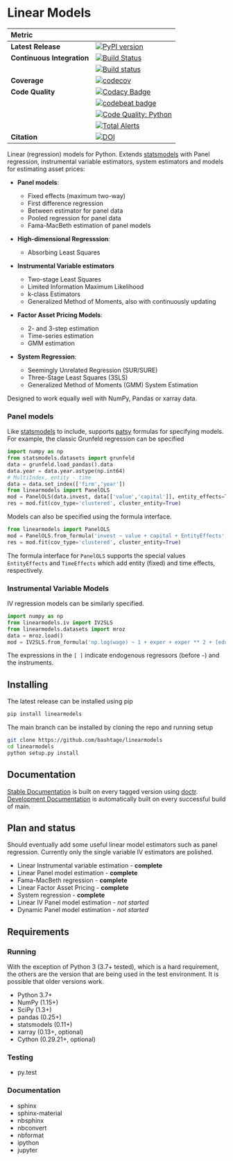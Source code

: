 # Linear Models

| Metric                     |                                                                                                                                                                                                                                                          |
| :------------------------- | :------------------------------------------------------------------------------------------------------------------------------------------------------------------------------------------------------------------------------------------------------- |
| **Latest Release**         | [![PyPI version](https://badge.fury.io/py/linearmodels.svg)](https://badge.fury.io/py/linearmodels)                                                                                                                                                      |
| **Continuous Integration** | [![Build Status](https://dev.azure.com/kevinksheppard/kevinksheppard/_apis/build/status/bashtage.linearmodels?branchName=main)](https://dev.azure.com/kevinksheppard/kevinksheppard/_build/latest?definitionId=2&branchName=main)                    |
|                            | [![Build status](https://ci.appveyor.com/api/projects/status/7768doy6wrdunmdt/branch/main?svg=true)](https://ci.appveyor.com/project/bashtage/linearmodels/branch/main)                                                                              |
| **Coverage**               | [![codecov](https://codecov.io/gh/bashtage/linearmodels/branch/main/graph/badge.svg)](https://codecov.io/gh/bashtage/linearmodels)                                                                                                                     |
| **Code Quality**           | [![Codacy Badge](https://api.codacy.com/project/badge/Grade/745a24a69cb2466b95df6a53c83892de)](https://www.codacy.com/manual/bashtage/linearmodels?utm_source=github.com&utm_medium=referral&utm_content=bashtage/linearmodels&utm_campaign=Badge_Grade) |
|                            | [![codebeat badge](https://codebeat.co/badges/aaae2fb4-72b5-4a66-97cd-77b93488f243)](https://codebeat.co/projects/github-com-bashtage-linearmodels-main)                                                                                               |
|                            | [![Code Quality: Python](https://img.shields.io/lgtm/grade/python/g/bashtage/linearmodels.svg?logo=lgtm&logoWidth=18)](https://lgtm.com/projects/g/bashtage/linearmodels/context:python)                                                                 |
|                            | [![Total Alerts](https://img.shields.io/lgtm/alerts/g/bashtage/linearmodels.svg?logo=lgtm&logoWidth=18)](https://lgtm.com/projects/g/bashtage/linearmodels/alerts)                                                                                       |
| **Citation**               | [![DOI](https://zenodo.org/badge/82291672.svg)](https://zenodo.org/badge/latestdoi/82291672)                                                                                                                                                             |

Linear (regression) models for Python. Extends
[statsmodels](http://www.statsmodels.org) with Panel regression,
instrumental variable estimators, system estimators and models for
estimating asset prices:

- **Panel models**:

  - Fixed effects (maximum two-way)
  - First difference regression
  - Between estimator for panel data
  - Pooled regression for panel data
  - Fama-MacBeth estimation of panel models

- **High-dimensional Regresssion**:

  - Absorbing Least Squares

- **Instrumental Variable estimators**

  - Two-stage Least Squares
  - Limited Information Maximum Likelihood
  - k-class Estimators
  - Generalized Method of Moments, also with continuously updating

- **Factor Asset Pricing Models**:

  - 2- and 3-step estimation
  - Time-series estimation
  - GMM estimation

- **System Regression**:
  - Seemingly Unrelated Regression (SUR/SURE)
  - Three-Stage Least Squares (3SLS)
  - Generalized Method of Moments (GMM) System Estimation

Designed to work equally well with NumPy, Pandas or xarray data.

### Panel models

Like [statsmodels](http://www.statsmodels.org) to include, supports
[patsy](https://patsy.readthedocs.io/en/latest/) formulas for
specifying models. For example, the classic Grunfeld regression can be
specified

```python
import numpy as np
from statsmodels.datasets import grunfeld
data = grunfeld.load_pandas().data
data.year = data.year.astype(np.int64)
# MultiIndex, entity - time
data = data.set_index(['firm','year'])
from linearmodels import PanelOLS
mod = PanelOLS(data.invest, data[['value','capital']], entity_effects=True)
res = mod.fit(cov_type='clustered', cluster_entity=True)
```

Models can also be specified using the formula interface.

```python
from linearmodels import PanelOLS
mod = PanelOLS.from_formula('invest ~ value + capital + EntityEffects', data)
res = mod.fit(cov_type='clustered', cluster_entity=True)
```

The formula interface for `PanelOLS` supports the special values
`EntityEffects` and `TimeEffects` which add entity (fixed) and time
effects, respectively.

### Instrumental Variable Models

IV regression models can be similarly specified.

```python
import numpy as np
from linearmodels.iv import IV2SLS
from linearmodels.datasets import mroz
data = mroz.load()
mod = IV2SLS.from_formula('np.log(wage) ~ 1 + exper + exper ** 2 + [educ ~ motheduc + fatheduc]', data)
```

The expressions in the `[ ]` indicate endogenous regressors (before `~`)
and the instruments.

## Installing

The latest release can be installed using pip

```bash
pip install linearmodels
```

The main branch can be installed by cloning the repo and running setup

```bash
git clone https://github.com/bashtage/linearmodels
cd linearmodels
python setup.py install
```

## Documentation

[Stable Documentation](https://bashtage.github.io/linearmodels/) is
built on every tagged version using
[doctr](https://github.com/drdoctr/doctr).
[Development Documentation](https://bashtage.github.io/linearmodels/devel)
is automatically built on every successful build of main.

## Plan and status

Should eventually add some useful linear model estimators such as panel
regression. Currently only the single variable IV estimators are polished.

- Linear Instrumental variable estimation - **complete**
- Linear Panel model estimation - **complete**
- Fama-MacBeth regression - **complete**
- Linear Factor Asset Pricing - **complete**
- System regression - **complete**
- Linear IV Panel model estimation - _not started_
- Dynamic Panel model estimation - _not started_

## Requirements

### Running

With the exception of Python 3 (3.7+ tested), which is a hard requirement, the
others are the version that are being used in the test environment. It
is possible that older versions work.

- Python 3.7+
- NumPy (1.15+)
- SciPy (1.3+)
- pandas (0.25+)
- statsmodels (0.11+)
- xarray (0.13+, optional)
- Cython (0.29.21+, optional)

### Testing

- py.test

### Documentation

- sphinx
- sphinx-material
- nbsphinx
- nbconvert
- nbformat
- ipython
- jupyter
